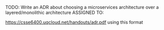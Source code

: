 TODO: Write an ADR about choosing a microservices architecture over a layered/monolithic architecture
ASSIGNED TO: 

https://csse6400.uqcloud.net/handouts/adr.pdf using this format
